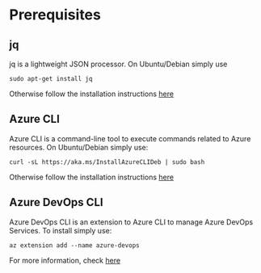 # Prerequisites

## jq

jq is a lightweight JSON processor. On Ubuntu/Debian simply use 

``` sudo apt-get install jq ```

Otherwise follow the installation instructions [here](https://stedolan.github.io/jq/download/)

## Azure CLI

Azure CLI is a command-line tool to execute commands related to Azure resources. On Ubuntu/Debian simply use:

``` curl -sL https://aka.ms/InstallAzureCLIDeb | sudo bash ```

Otherwise follow the installation instructions [here](https://learn.microsoft.com/en-us/cli/azure/install-azure-cli)

## Azure DevOps CLI

Azure DevOps CLI is an extension to Azure CLI to manage Azure DevOps Services. To install simply use:

``` az extension add --name azure-devops ```

For more information, check [here](https://learn.microsoft.com/en-us/azure/devops/cli/?view=azure-devops)
